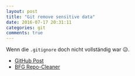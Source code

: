 ```yaml
---
layout: post
title: "Git remove sensitive data"
date: 2016-07-17 20:31:11
categories: git
comments: true
---
```


 Wenn die ``.gitignore`` doch nicht vollständig war :disappointed_relieved:.  
 
* [GitHub Post](https://help.github.com/articles/remove-sensitive-data/)
* [BFG Repo-Cleaner](https://rtyley.github.io/bfg-repo-cleaner/)
